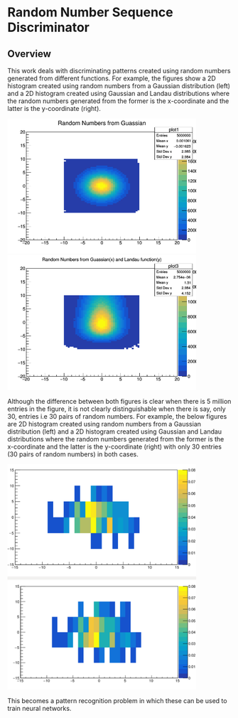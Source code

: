 # Random Number Sequence Discriminator

## Overview
This work deals with discriminating patterns created using random numbers generated from different functions. For example, the figures show a 2D histogram created using random numbers from a Gaussian distribution (left) and a 2D histogram created using Gaussian and Landau distributions where the random numbers generated from the former is the x-coordinate and the latter is the y-coordinate (right).

<img src="https://github.com/stjohnso98/Random-Number-Sequence-Discriminator/blob/master/docs/c1.png" width="425" /> <img src= "https://github.com/stjohnso98/Random-Number-Sequence-Discriminator/blob/master/docs/c3.png" width="425" />

Although the difference between both figures is clear when there is 5 million entries in the figure, it is not clearly distinguishable when there is say, only 30, entries i.e 30 pairs of random numbers. For example, the below figures are 2D histogram created using random numbers from a Gaussian distribution (left) and a 2D histogram created using Gaussian and Landau distributions where the random numbers generated from the former is the x-coordinate and the latter is the y-coordinate (right) with only 30 entries (30 pairs of random numbers) in both cases.

<img src="https://github.com/stjohnso98/Random-Number-Sequence-Discriminator/blob/master/docs/gauss.png" width="425" /> <img src="https://github.com/stjohnso98/Random-Number-Sequence-Discriminator/blob/master/docs/land.png" width="425" />

This becomes a pattern recognition problem in which these can be used to train neural networks.

